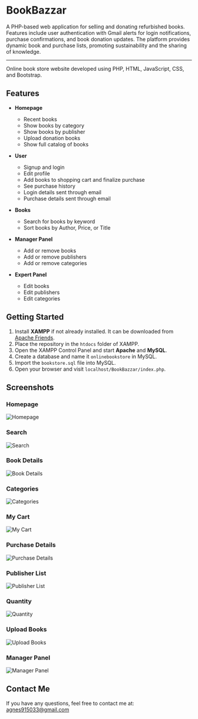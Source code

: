 
# BookBazzar
A PHP-based web application for selling and donating refurbished books. Features include user authentication with Gmail alerts for login notifications, purchase confirmations, and book donation updates. The platform provides dynamic book and purchase lists, promoting sustainability and the sharing of knowledge.

---

Online book store website developed using PHP, HTML, JavaScript, CSS, and Bootstrap.

## Features
- **Homepage**
  - Recent books
  - Show books by category
  - Show books by publisher
  - Upload donation books
  - Show full catalog of books
  
- **User**
  - Signup and login
  - Edit profile
  - Add books to shopping cart and finalize purchase
  - See purchase history
  - Login details sent through email
  - Purchase details sent through email
  
- **Books**
  - Search for books by keyword
  - Sort books by Author, Price, or Title
    
- **Manager Panel**
  - Add or remove books
  - Add or remove publishers
  - Add or remove categories
  
- **Expert Panel**
  - Edit books
  - Edit publishers
  - Edit categories
  
## Getting Started
1. Install **XAMPP** if not already installed. It can be downloaded from [Apache Friends](https://www.apachefriends.org/download.html).
2. Place the repository in the `htdocs` folder of XAMPP.
3. Open the XAMPP Control Panel and start **Apache** and **MySQL**.
4. Create a database and name it `onlinebookstore` in MySQL.
5. Import the `bookstore.sql` file into MySQL.
6. Open your browser and visit `localhost/BookBazzar/index.php`.

## Screenshots

### Homepage  
<img alt="Homepage" src="https://github.com/ArulAgnes/BookBazzar/tree/main/media/homepage.png" />

### Search  
<img alt="Search" src="https://github.com/ArulAgnes/BookBazzar/tree/main/media/search.png" />

### Book Details  
<img alt="Book Details" src="https://github.com/ArulAgnes/BookBazzar/tree/main/media/book%20details.png" />

### Categories  
<img alt="Categories" src="https://github.com/ArulAgnes/BookBazzar/tree/main/media/catagories.png" />

### My Cart  
<img alt="My Cart" src="https://github.com/ArulAgnes/BookBazzar/tree/main/media/mycart.png" />

### Purchase Details  
<img alt="Purchase Details" src="https://github.com/ArulAgnes/BookBazzar/tree/main/media/purchase%20details.png" />

### Publisher List  
<img alt="Publisher List" src="https://github.com/ArulAgnes/BookBazzar/tree/main/media/list%20publiser.png" />

### Quantity  
<img alt="Quantity" src="https://github.com/ArulAgnes/BookBazzar/tree/main/media/quantity.png" />

### Upload Books  
<img alt="Upload Books" src="https://github.com/ArulAgnes/BookBazzar/tree/main/media/upload.png" />

### Manager Panel  
<img alt="Manager Panel" src="https://github.com/ArulAgnes/BookBazzar/tree/main/media/before%20login.png" />

## Contact Me
If you have any questions, feel free to contact me at:  
agnes915033@gmail.com

